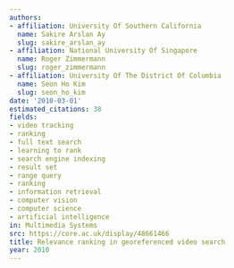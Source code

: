 ```yaml
---
authors:
- affiliation: University Of Southern California
  name: Sakire Arslan Ay
  slug: sakire_arslan_ay
- affiliation: National University Of Singapore
  name: Roger Zimmermann
  slug: roger_zimmermann
- affiliation: University Of The District Of Columbia
  name: Seon Ho Kim
  slug: seon_ho_kim
date: '2010-03-01'
estimated_citations: 38
fields:
- video tracking
- ranking
- full text search
- learning to rank
- search engine indexing
- result set
- range query
- ranking
- information retrieval
- computer vision
- computer science
- artificial intelligence
in: Multimedia Systems
src: https://core.ac.uk/display/48661466
title: Relevance ranking in georeferenced video search
year: 2010
---
```

